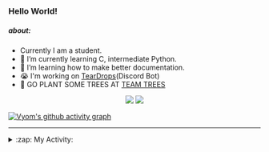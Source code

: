 ### Hello World!

##### about:
- Currently I am a student.
- 🌱 I’m currently learning C, intermediate Python.
- 🌱 I’m learning how to make better documentation.
- 😭 I'm working on [TearDrops](https://github.com/Vyvy-vi/TearDrops)(Discord Bot)
- 🌱 GO PLANT SOME TREES AT [TEAM TREES](https://teamtrees.org/)

<p align="center">
  <a href="https://twitter.com/Vyvy_viM"><img target="_blank" src="https://img.shields.io/badge/twitter%20@Vyvy_viM-0D95E8?style=for-the-badge&logo=twitter&logoColor=white"/></a> 
  <a href="https://vyvy-vi.github.io/portfolio"><img target="_blank" src="https://img.shields.io/badge/-I%27m_craving_for_open_source-green?style=for-the-badge&logo=github&logoColor=black"/></a> 
</p>

[![Vyom's github activity graph](https://activity-graph.herokuapp.com/graph?username=Vyvy-vi)](https://github.com/ashutosh00710/github-readme-activity-graph)

---
<details>
  <summary>:zap: My Activity:</summary>
  
<!--START_SECTION:waka-->
**I'm a Night 🦉** 

```text
🌞 Morning    35 commits     █░░░░░░░░░░░░░░░░░░░░░░░░   5.31% 
🌆 Daytime    213 commits    ████████░░░░░░░░░░░░░░░░░   32.32% 
🌃 Evening    239 commits    █████████░░░░░░░░░░░░░░░░   36.27% 
🌙 Night      172 commits    ██████░░░░░░░░░░░░░░░░░░░   26.1%

```
📅 **I'm Most Productive on Thursday** 

```text
Monday       92 commits     ███░░░░░░░░░░░░░░░░░░░░░░   13.96% 
Tuesday      84 commits     ███░░░░░░░░░░░░░░░░░░░░░░   12.75% 
Wednesday    123 commits    ████░░░░░░░░░░░░░░░░░░░░░   18.66% 
Thursday     134 commits    █████░░░░░░░░░░░░░░░░░░░░   20.33% 
Friday       39 commits     █░░░░░░░░░░░░░░░░░░░░░░░░   5.92% 
Saturday     84 commits     ███░░░░░░░░░░░░░░░░░░░░░░   12.75% 
Sunday       103 commits    ████░░░░░░░░░░░░░░░░░░░░░   15.63%

```


📊 **This Week I Spent My Time On** 

```text
🔥 Editors: 
Vim                      10 hrs 57 mins      █████████████████████████   100.0%

🐱‍💻 Projects: 
blog                     5 hrs 9 mins        ███████████░░░░░░░░░░░░░░   47.16% 
TEC-Discord-Automation   2 hrs 7 mins        ████░░░░░░░░░░░░░░░░░░░░░   19.35% 
Unknown Project          2 hrs 3 mins        ████░░░░░░░░░░░░░░░░░░░░░   18.78% 
TheGame                  1 hr 14 mins        ██░░░░░░░░░░░░░░░░░░░░░░░   11.33% 
faucet                   15 mins             ░░░░░░░░░░░░░░░░░░░░░░░░░   2.38%

```


<!--END_SECTION:waka-->
</details>
